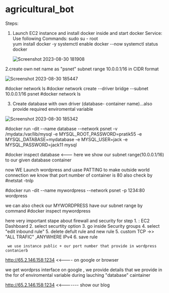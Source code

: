 # agricultural_bot
Steps:

1. Launch EC2 instance and install docker inside and start docker Service:
Use following Commands:
       sudo su - root               
        yum install docker -y
        systemctl enable  docker --now
        systemctl status docker

   ![Screenshot 2023-08-30 181908](https://github.com/pratikshashinde55/agricultural_bot/assets/61465971/c919913b-aa92-448a-97f3-7a61165a0451)

2.create own net name as "psnet"
        subnet range 10.0.0.1/16 in CIDR format
        
  ![Screenshot 2023-08-30 185447](https://github.com/pratikshashinde55/agricultural_bot/assets/61465971/bc2e8ddd-5f80-42f6-90a4-0f44bc5607be)
      

#docker network ls
#docker network create --driver bridge --subnet 10.0.0.1/16  psnet
#docker network ls



3. Create database with own driver (database- container name)...also provide required enviromental variable

 ![Screenshot 2023-08-30 185342](https://github.com/pratikshashinde55/agricultural_bot/assets/61465971/2e1f0892-4059-4b02-b876-f91907d4bd7b)

#docker run -dit --name database --network psnet -v /mydata:/var/lib/mysql -e MYSQL_ROOT_PASSWORD=pratik55  -e MYSQL_DATABASE=mydatabase  -e MYSQL_USER=jack  -e MYSQL_PASSWORD=jack11 mysql

#docker inspect database   <--- here we show our subnet range(10.0.0.1/16) to our given database container

now  WE Launch wordpress and uase PATTING to make outside world connection 
 we know that port number of container is 80 also check by #netstat -tnlp

 #docker run -dit --name mywordpress --network psnet -p 1234:80 wordpress

we can also check our MYWORDPRESS have our subnet range by command
#docker inspect mywordpress

here very important stape about firewall and security for
step 1. : EC2 Dashboard 
     2. select securtity option 
     3. go inside Security groups
     4. select "edit inbound rule"
     5. delete defult rule and new rule
     5. custom TCP ->> "ALL TRAFIC" ,ANYWHERE IPv4
     6. save rule


     we use instance public + our port number that provide in wordpress contanierb 
  http://65.2.146.158:1234  <<---- on google or browser

we get wordprss interface on google , we provide details that we provide  in the for of enviromental variable during lauching "database" caintainer 

http://65.2.146.158:1234 <<------- show our blog



 
